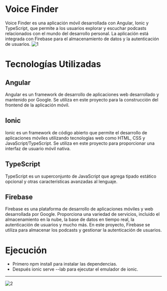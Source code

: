 # Voice Finder
Voice Finder es una aplicación móvil desarrollada con Angular, Ionic y TypeScript, que permite a los usuarios explorar y escuchar podcasts relacionados con el mundo del desarrollo personal. La aplicación está integrada con Firebase para el almacenamiento de datos y la autenticación de usuarios.
![1](https://github.com/diegogomezgonza/front-voiceFinder/assets/93382813/ff0703dd-547a-4eca-a3ac-f49d331e12af)

# Tecnologías Utilizadas
## Angular
Angular es un framework de desarrollo de aplicaciones web desarrollado y mantenido por Google. Se utiliza en este proyecto para la construcción del frontend de la aplicación móvil.

## Ionic
Ionic es un framework de código abierto que permite el desarrollo de aplicaciones móviles utilizando tecnologías web como HTML, CSS y JavaScript/TypeScript. Se utiliza en este proyecto para proporcionar una interfaz de usuario móvil nativa.

## TypeScript
TypeScript es un superconjunto de JavaScript que agrega tipado estático opcional y otras características avanzadas al lenguaje. 

## Firebase
Firebase es una plataforma de desarrollo de aplicaciones móviles y web desarrollada por Google. Proporciona una variedad de servicios, incluido el almacenamiento en la nube, la base de datos en tiempo real, la autenticación de usuarios y mucho más. En este proyecto, Firebase se utiliza para almacenar los podcasts y gestionar la autenticación de usuarios.

# Ejecución

- Primero npm install para instalar las dependencias.
- Después ionic serve --lab para ejecutar el emulador de ionic.
---
![2](https://github.com/diegogomezgonza/front-voiceFinder/assets/93382813/951b02a1-d995-4b99-b862-2b77663d836d)








